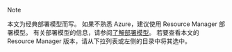 > [!NOTE]
> 本文为经典部署模型而写。 如果不熟悉 Azure，建议使用 Resource Manager 部署模型。 有关部署模型的信息，请参阅[了解部署模型](../articles/resource-manager-deployment-model.md)。 若要查看本文的 Resource Manager 版本，请从下拉列表或左侧的目录中将其选中。
>
>